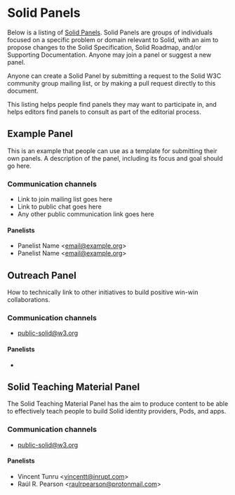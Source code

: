# Solid Panels

Below is a listing of [Solid Panels](README.md#solid-panels). Solid Panels are groups of individuals focused on a specific problem or domain relevant to Solid, with an aim to propose changes to the Solid Specification, Solid Roadmap, and/or Supporting Documentation. Anyone may join a panel or suggest a new panel.

Anyone can create a Solid Panel by submitting a request to the Solid W3C community group mailing list, or by making a pull request directly to this document.

This listing helps people find panels they may want to participate in, and helps editors find panels to consult as part of the editorial process.

## Example Panel
This is an example that people can use as a template for submitting their own panels. A description of the panel, including its focus and goal should go here.

### Communication channels
- Link to join mailing list goes here
- Link to public chat goes here
- Any other public communication link goes here

#### Panelists
- Panelist Name <[email@example.org](mailto:email@example.org)>
- Panelist Name <[email@example.org](mailto:email@example.org)>

## Outreach Panel
How to technically link to other initiatives to build positive win-win collaborations. 

### Communication channels
- [public-solid@w3.org](https://lists.w3.org/Archives/Public/public-solid/)

#### Panelists
- 

## Solid Teaching Material Panel
The Solid Teaching Material Panel has the aim to produce content to be able to effectively teach people to build Solid identity providers, Pods, and apps. 

### Communication channels
- [public-solid@w3.org](https://lists.w3.org/Archives/Public/public-solid/)

#### Panelists
- Vincent Tunru <[vincentt@inrupt.com](mailto:vincentt@inrupt.com)> 
- Raúl R. Pearson <[raulrpearson@protonmail.com](mailto:raulrpearson@protonmail.com)>
